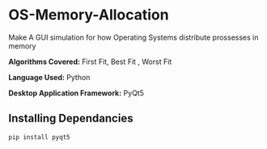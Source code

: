 # OS-Memory-Allocation

Make A GUI simulation for how Operating Systems distribute prossesses in memory 

**Algorithms Covered:** 
First Fit, Best Fit , Worst Fit

**Language Used:** Python

**Desktop Application Framework:** PyQt5

## Installing Dependancies

``` 
pip install pyqt5
```
